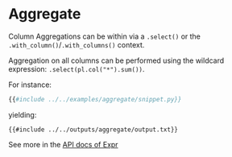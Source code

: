 # Aggregate

Column Aggregations can be within via a `.select()` or the
`.with_column()`/`.with_columns()` context.

Aggregation on all columns can be performed using the wildcard expression:
`.select(pl.col("*").sum())`.

For instance:

```python
{{#include ../../examples/aggregate/snippet.py}}
```

yielding:

```text
{{#include ../../outputs/aggregate/output.txt}}
```

See more in the [API docs of Expr](POLARS_PY_REF_GUIDE/expression.html#aggregation)
